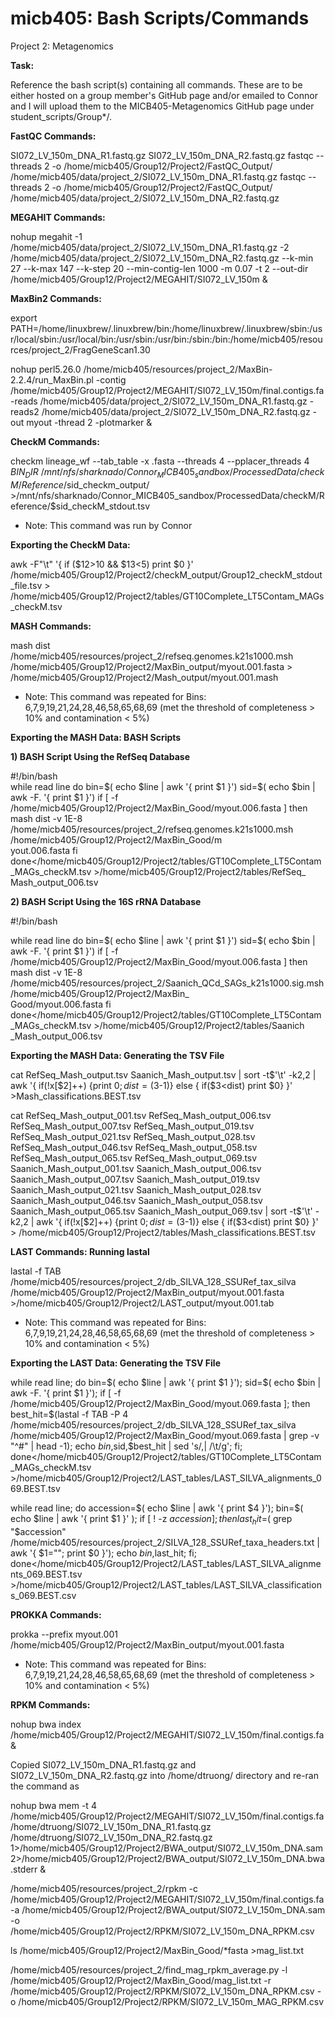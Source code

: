 # micb405: Bash Scripts/Commands
Project 2: Metagenomics

**Task:**

Reference the bash script(s) containing all commands. These are to be either hosted on a group member's GitHub page and/or emailed to Connor and I will upload them to the MICB405-Metagenomics GitHub page under student_scripts/Group*/.

**FastQC Commands:** 

SI072_LV_150m_DNA_R1.fastq.gz
SI072_LV_150m_DNA_R2.fastq.gz
fastqc --threads 2 -o /home/micb405/Group12/Project2/FastQC_Output/ /home/micb405/data/project_2/SI072_LV_150m_DNA_R1.fastq.gz
fastqc --threads 2 -o /home/micb405/Group12/Project2/FastQC_Output/ /home/micb405/data/project_2/SI072_LV_150m_DNA_R2.fastq.gz

**MEGAHIT Commands:**

nohup megahit -1 /home/micb405/data/project_2/SI072_LV_150m_DNA_R1.fastq.gz -2 /home/micb405/data/project_2/SI072_LV_150m_DNA_R2.fastq.gz --k-min 27 --k-max 147 --k-step 20 --min-contig-len 1000 -m 0.07 -t 2 --out-dir /home/micb405/Group12/Project2/MEGAHIT/SI072_LV_150m &

**MaxBin2 Commands:**

export PATH=/home/linuxbrew/.linuxbrew/bin:/home/linuxbrew/.linuxbrew/sbin:/usr/local/sbin:/usr/local/bin:/usr/sbin:/usr/bin:/sbin:/bin:/home/micb405/resources/project_2/FragGeneScan1.30

nohup perl5.26.0 /home/micb405/resources/project_2/MaxBin-2.2.4/run_MaxBin.pl -contig /home/micb405/Group12/Project2/MEGAHIT/SI072_LV_150m/final.contigs.fa -reads /home/micb405/data/project_2/SI072_LV_150m_DNA_R1.fastq.gz -reads2 /home/micb405/data/project_2/SI072_LV_150m_DNA_R2.fastq.gz -out myout -thread 2 -plotmarker &

**CheckM Commands:**

checkm lineage_wf --tab_table -x .fasta --threads 4 --pplacer_threads 4 $BIN_DIR \
/mnt/nfs/sharknado/Connor_MICB405_sandbox/ProcessedData/checkM/Reference/$sid\_checkm_output/ >/mnt/nfs/sharknado/Connor_MICB405_sandbox/ProcessedData/checkM/Reference/$sid\_checkM_stdout.tsv
* Note: This command was run by Connor

**Exporting the CheckM Data:**

awk -F"\t" '{ if ($12>10 && $13<5) print $0 }' /home/micb405/Group12/Project2/checkM_output/Group12_checkM_stdout_file.tsv > /home/micb405/Group12/Project2/tables/GT10Complete_LT5Contam_MAGs_checkM.tsv

**MASH Commands:**

mash dist /home/micb405/resources/project_2/refseq.genomes.k21s1000.msh /home/micb405/Group12/Project2/MaxBin_output/myout.001.fasta > /home/micb405/Group12/Project2/Mash_output/myout.001.mash
* Note: This command was repeated for Bins: 6,7,9,19,21,24,28,46,58,65,68,69 (met the threshold of completeness > 10% and contamination < 5%)

**Exporting the MASH Data: BASH Scripts**

**1) BASH Script Using the RefSeq Database**

#!/bin/bash                                                                                                                      
while read line
do
bin=$( echo $line | awk '{ print $1 }')
sid=$( echo $bin | awk -F. '{ print $1 }')
if [ -f /home/micb405/Group12/Project2/MaxBin_Good/myout.006.fasta ]
    then
    mash dist -v 1E-8 /home/micb405/resources/project_2/refseq.genomes.k21s1000.msh /home/micb405/Group12/Project2/MaxBin_Good/m\
yout.006.fasta
fi
done</home/micb405/Group12/Project2/tables/GT10Complete_LT5Contam_MAGs_checkM.tsv >/home/micb405/Group12/Project2/tables/RefSeq_\
Mash_output_006.tsv

**2) BASH Script Using the 16S rRNA Database**

#!/bin/bash                                                                                                                      

while read line
do
bin=$( echo $line | awk '{ print $1 }')
sid=$( echo $bin | awk -F. '{ print $1 }')
if [ -f /home/micb405/Group12/Project2/MaxBin_Good/myout.006.fasta ]
    then
    mash dist -v 1E-8 /home/micb405/resources/project_2/Saanich_QCd_SAGs_k21s1000.sig.msh /home/micb405/Group12/Project2/MaxBin_\
Good/myout.006.fasta
fi
done</home/micb405/Group12/Project2/tables/GT10Complete_LT5Contam_MAGs_checkM.tsv >/home/micb405/Group12/Project2/tables/Saanich\
_Mash_output_006.tsv

**Exporting the MASH Data: Generating the TSV File**

cat RefSeq_Mash_output.tsv Saanich_Mash_output.tsv | sort -t$'\t' -k2,2 | awk '{ if(!x[$2]++) {print $0; dist=($3-1)} else { if($3<dist) print $0} }' >Mash_classifications.BEST.tsv

cat RefSeq_Mash_output_001.tsv RefSeq_Mash_output_006.tsv RefSeq_Mash_output_007.tsv RefSeq_Mash_output_019.tsv RefSeq_Mash_output_021.tsv RefSeq_Mash_output_028.tsv
RefSeq_Mash_output_046.tsv RefSeq_Mash_output_058.tsv RefSeq_Mash_output_065.tsv RefSeq_Mash_output_069.tsv Saanich_Mash_output_001.tsv Saanich_Mash_output_006.tsv Saanich_Mash_output_007.tsv Saanich_Mash_output_019.tsv Saanich_Mash_output_021.tsv Saanich_Mash_output_028.tsv Saanich_Mash_output_046.tsv Saanich_Mash_output_058.tsv Saanich_Mash_output_065.tsv Saanich_Mash_output_069.tsv | sort -t$'\t' -k2,2 | awk '{ if(!x[$2]++) {print $0; dist=($3-1)} else { if($3<dist) print $0} }' > /home/micb405/Group12/Project2/tables/Mash_classifications.BEST.tsv

**LAST Commands: Running lastal**

lastal -f TAB /home/micb405/resources/project_2/db_SILVA_128_SSURef_tax_silva /home/micb405/Group12/Project2/MaxBin_output/myout.001.fasta >/home/micb405/Group12/Project2/LAST_output/myout.001.tab
* Note: This command was repeated for Bins: 6,7,9,19,21,24,28,46,58,65,68,69 (met the threshold of completeness > 10% and contamination < 5%) 

**Exporting the LAST Data: Generating the TSV File**

while read line; do bin=$( echo $line | awk '{ print $1 }'); sid=$( echo $bin | awk -F. '{ print $1 }'); if [ -f /home/micb405/Group12/Project2/MaxBin_Good/myout.069.fasta ]; then best_hit=$(lastal -f TAB -P 4 /home/micb405/resources/project_2/db_SILVA_128_SSURef_tax_silva /home/micb405/Group12/Project2/MaxBin_Good/myout.069.fasta | grep -v "^#" | head -1); echo $bin,$sid,$best_hit | sed 's/,\| /\t/g'; fi; done</home/micb405/Group12/Project2/tables/GT10Complete_LT5Contam_MAGs_checkM.tsv >/home/micb405/Group12/Project2/LAST_tables/LAST_SILVA_alignments_069.BEST.tsv

while read line; do accession=$( echo $line | awk '{ print $4 }'); bin=$( echo $line | awk '{ print $1 }' ); if [ ! -z $accession ]; then last_hit=$( grep "$accession" /home/micb405/resources/project_2/SILVA_128_SSURef_taxa_headers.txt | awk '{ $1=""; print $0 }'); echo $bin,$last_hit; fi; done</home/micb405/Group12/Project2/LAST_tables/LAST_SILVA_alignments_069.BEST.tsv >/home/micb405/Group12/Project2/LAST_tables/LAST_SILVA_classifications_069.BEST.csv

**PROKKA Commands:**

prokka --prefix myout.001 /home/micb405/Group12/Project2/MaxBin_output/myout.001.fasta 
* Note: This command was repeated for Bins: 6,7,9,19,21,24,28,46,58,65,68,69 (met the threshold of completeness > 10% and contamination < 5%) 

**RPKM Commands:**

nohup bwa index /home/micb405/Group12/Project2/MEGAHIT/SI072_LV_150m/final.contigs.fa &

Copied SI072_LV_150m_DNA_R1.fastq.gz and SI072_LV_150m_DNA_R2.fastq.gz into /home/dtruong/ directory and re-ran the command as

nohup bwa mem -t 4 /home/micb405/Group12/Project2/MEGAHIT/SI072_LV_150m/final.contigs.fa
/home/dtruong/SI072_LV_150m_DNA_R1.fastq.gz /home/dtruong/SI072_LV_150m_DNA_R2.fastq.gz
1>/home/micb405/Group12/Project2/BWA_output/SI072_LV_150m_DNA.sam 2>/home/micb405/Group12/Project2/BWA_output/SI072_LV_150m_DNA.bwa.stderr &

/home/micb405/resources/project_2/rpkm -c /home/micb405/Group12/Project2/MEGAHIT/SI072_LV_150m/final.contigs.fa
-a /home/micb405/Group12/Project2/BWA_output/SI072_LV_150m_DNA.sam -o /home/micb405/Group12/Project2/RPKM/SI072_LV_150m_DNA_RPKM.csv

ls /home/micb405/Group12/Project2/MaxBin_Good/*fasta >mag_list.txt

/home/micb405/resources/project_2/find_mag_rpkm_average.py -l /home/micb405/Group12/Project2/MaxBin_Good/mag_list.txt -r /home/micb405/Group12/Project2/RPKM/SI072_LV_150m_DNA_RPKM.csv
-o /home/micb405/Group12/Project2/RPKM/SI072_LV_150m_MAG_RPKM.csv




